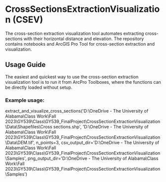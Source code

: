 # CrossSectionsExtractionVisualization (CSEV)
The cross-section extraction visualization tool automates extracting cross-sections with their horizontal distance and elevation. The repository contains notebooks and ArcGIS Pro Tool for cross-section extraction and visualization.

## Usage Guide
The easiest and quickest way to use the cross-section extraction visualization tool is to run it from ArcPro Toolboxes, where the functions can be directly loaded without setup. 


### Example usage:
extract_and_visualize_cross_sections('D:\OneDrive - The University of Alabama\Class Work\Fall 2023\GY539\Class\GY539_FinalProject\CrossSectionExtractionVisualization\Data\Shapefiles\Cross sections.shp', 'D:\OneDrive - The University of Alabama\Class Work\Fall 2023\GY539\Class\GY539_FinalProject\CrossSectionExtractionVisualization\Data\DEM.tif', n_points=3, csv_output_dir='D:\OneDrive - The University of Alabama\Class Work\Fall 2023\GY539\Class\GY539_FinalProject\CrossSectionExtractionVisualization\Samples', png_output_dir='D:\OneDrive - The University of Alabama\Class Work\Fall 2023\GY539\Class\GY539_FinalProject\CrossSectionExtractionVisualization\Samples')

